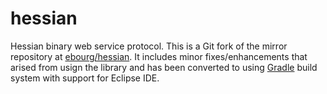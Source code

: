 # hessian
Hessian binary web service protocol. This is a Git fork of the mirror repository at [ebourg/hessian](https://github.com/ebourg/hessian).
It includes minor fixes/enhancements that arised from usign the library and has been converted to using [Gradle](http://www.gradle.org) build system with support for Eclipse IDE.
